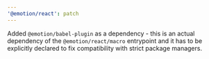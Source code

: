 ```yaml
---
'@emotion/react': patch
---
```


Added `@emotion/babel-plugin` as a dependency - this is an actual dependency of the `@emotion/react/macro` entrypoint and it has to be explicitly declared to fix compatibility with strict package managers.
